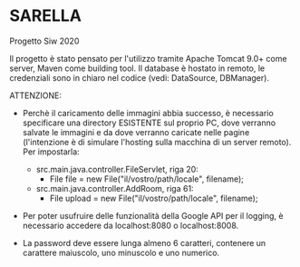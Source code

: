 # SARELLA
Progetto Siw 2020

Il progetto è stato pensato per l'utilizzo tramite Apache Tomcat 9.0+ come server, Maven come building tool.
Il database è hostato in remoto, le credenziali sono in chiaro nel codice (vedi: DataSource, DBManager).

ATTENZIONE:

- Perchè il caricamento delle immagini abbia successo, è necessario specificare una directory ESISTENTE sul proprio PC, dove verranno salvate le immagini e da dove verranno caricate nelle pagine (l'intenzione è di simulare l'hosting sulla macchina di un server remoto).
    Per impostarla: 
    - src.main.java.controller.FileServlet, riga 20:
        - File file = new File("il/vostro/path/locale", filename);
    - src.main.java.controller.AddRoom, riga 61:
        - File upload = new File("il/vostro/path/locale", filename);
        
- Per poter usufruire delle funzionalità della Google API per il logging, è necessario accedere da localhost:8080 o localhost:8008.
- La password deve essere lunga almeno 6 caratteri, contenere un carattere maiuscolo, uno minuscolo e uno numerico.